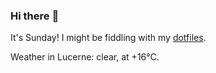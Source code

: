### Hi there :wave:

It's Sunday! I might be fiddling with my [dotfiles](https://github.com/bewuethr/dotfiles).

Weather in Lucerne: clear, at +16°C.
